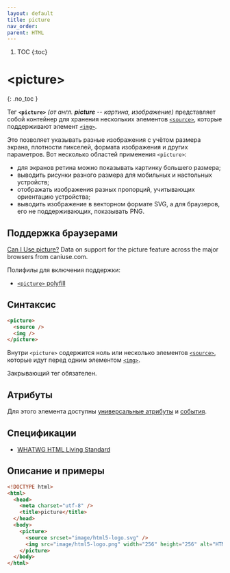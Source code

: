 ```yaml
---
layout: default
title: picture
nav_order:
parent: HTML
---
```


<!-- prettier-ignore-start -->
1. TOC
{:toc}

# &lt;picture&gt;
{: .no_toc }
<!-- prettier-ignore-end -->

Тег **`<picture>`** _(от англ. **picture** -- картина, изображение)_ представляет собой контейнер для хранения нескольких элементов [`<source>`](/html/source/), которые поддерживают элемент [`<img>`](/html/img/).

Это позволяет указывать разные изображения с учётом размера экрана, плотности пикселей, формата изображения и других параметров. Вот несколько областей применения `<picture>`:

- для экранов ретина можно показывать картинку большего размера;
- выводить рисунки разного размера для мобильных и настольных устройств;
- отображать изображения разных пропорций, учитывающих ориентацию устройства;
- выводить изображение в векторном формате SVG, а для браузеров, его не поддерживающих, показывать PNG.

## Поддержка браузерами

<p class="ciu_embed" data-feature="picture" data-periods="future_1,current,past_1,past_2">
  <a href="http://caniuse.com/#feat=picture">Can I Use picture?</a> Data on support for the picture feature across the major browsers from caniuse.com.
</p>

Полифилы для включения поддержки:

- [`<picture>` polyfill](https://github.com/Modernizr/Modernizr/wiki/HTML5-Cross-Browser-Polyfills#picture-and-img-srcset)

## Синтаксис

```html
<picture>
  <source />
  <img />
</picture>
```

Внутри `<picture>` содержится ноль или несколько элементов [`<source>`](/html/source/), которые идут перед одним элементом [`<img>`](/html/img/).

Закрывающий тег обязателен.

## Атрибуты

Для этого элемента доступны [универсальные атрибуты](/lib/uni-attr/) и [события](/lib/events/).

## Спецификации

- [WHATWG HTML Living Standard](https://html.spec.whatwg.org/multipage/embedded-content.html#the-picture-element)

## Описание и примеры

```html
<!DOCTYPE html>
<html>
  <head>
    <meta charset="utf-8" />
    <title>picture</title>
  </head>
  <body>
    <picture>
      <source srcset="image/html5-logo.svg" />
      <img src="image/html5-logo.png" width="256" height="256" alt="HTML5" />
    </picture>
  </body>
</html>
```
